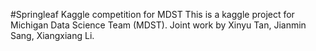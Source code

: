 #Springleaf Kaggle competition for MDST
This is a kaggle project for Michigan Data Science Team (MDST). Joint work by Xinyu Tan, Jianmin Sang, Xiangxiang Li.
